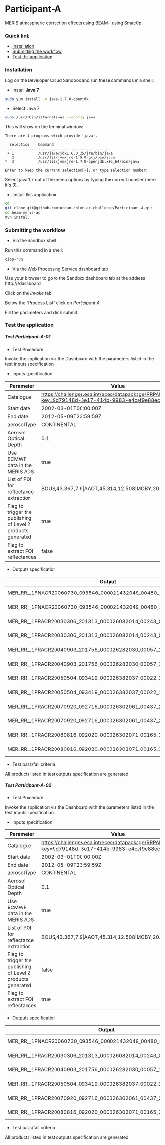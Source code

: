 Participant-A
=============
MERIS atmospheric correction effects using BEAM - using SmacOp

### Quick link

* [Installation](#installation)
* [Submitting the workflow](#submit)
* [Test the application](#test)

### <a name="installation"></a>Installation

Log on the Developer Cloud Sandbox and run these commands in a shell:

* Install **Java 7**

```bash
sudo yum install -y java-1.7.0-openjdk
```

* Select Java 7

```bash
sudo /usr/sbin/alternatives --config java
```
This will show on the terminal window:

```
There are 3 programs which provide 'java'.

  Selection    Command
-----------------------------------------------
 + 1           /usr/java/jdk1.6.0_35/jre/bin/java
   2           /usr/lib/jvm/jre-1.5.0-gcj/bin/java
*  3           /usr/lib/jvm/jre-1.7.0-openjdk.x86_64/bin/java

Enter to keep the current selection[+], or type selection number:
```

Select java 1.7 out of the menu options by typing the correct number (here it's *3*).

* Install this application

```bash
cd
git clone git@github.com:ocean-color-ac-challenge/Participant-A.git
cd beam-meris-ac
mvn install
```

### <a name="submit"></a>Submitting the workflow

* Via the Sandbox shell 

Run this command in a shell:

```bash
ciop-run
```

* Via the Web Processing Service dashboard tab

Use your browser to go to the Sandbox dashboard tab at the address http://<sandbox ip>/dashboard

Click on the _Invoke_ tab

Below the "Process List" click on _Participant A_

Fill the parameters and click submit. 

### <a name="test"></a>Test the application

##### Test Participant-A-01

* Test Procedure

Invoke the application via the Dashboard with the parameters listed in the test inputs specification

* Inputs specification 

| Parameter   | Value |
|-------------|---------------------------------------------------------------------------------------------------------|
| Catalogue      | https://challenges.esa.int/eceo/datapackage/RRPAR/description?key=9d79148d-3e17-414b-9983-e4cef9e88ec6 |
| Start date   | 2002-03-01T00:00:00Z |
| End date     | 2012-05-09T23:59:59Z |
| aerosolType | CONTINENTAL |
| Aerosol Optical Depth  | 0.1 |
| Use ECMWF data in the MERIS ADS | true |
| List of POI for reflectance extraction |BOUS,43.367,7.9\|AAOT,45.314,12.508\|MOBY,20.828,-157.193 |
| Flag to trigger the publishing of Level 2 products generated | true |
| Flag to extract POI reflectances | false |

* Outputs specification

| Output                                                             | Size |
|--------------------------------------------------------------------|------|
MER_RR__1PNACR20060730_093546_000021432049_00480_23079_0000.N1.png|10.01 MB|
MER_RR__1PNACR20060730_093546_000021432049_00480_23079_0000.N1.tgz|193.73 MB|
MER_RR__1PRACR20030306_201313_000026082014_00243_05307_0000.N1.png|21.35 MB|
MER_RR__1PRACR20030306_201313_000026082014_00243_05307_0000.N1.tgz|367.81 MB|
MER_RR__1PRACR20040903_201756_000026282030_00057_13137_0000.N1.png|21.87 MB|
MER_RR__1PRACR20040903_201756_000026282030_00057_13137_0000.N1.tgz|367.88 MB|
MER_RR__1PRACR20050504_093419_000026382037_00022_16609_0000.N1.png|14.73 MB|
MER_RR__1PRACR20050504_093419_000026382037_00022_16609_0000.N1.tgz|265.6 MB|
MER_RR__1PRACR20070920_092716_000026302061_00437_29048_0000.N1.png|14.86 MB|
MER_RR__1PRACR20070920_092716_000026302061_00437_29048_0000.N1.tgz|266 MB|
MER_RR__1PRACR20080816_092020_000026302071_00165_33786_0000.N1.png|16.58 MB|
MER_RR__1PRACR20080816_092020_000026302071_00165_33786_0000.N1.tgz|267.37 MB|

* Test pass/fail criteria

All products listed in test outputs specification are generated

##### Test Participant-A-02

* Test Procedure

Invoke the application via the Dashboard with the parameters listed in the test inputs specification

* Inputs specification 

| Parameter   | Value |
|-------------|---------------------------------------------------------------------------------------------------------|
| Catalogue      | https://challenges.esa.int/eceo/datapackage/RRPAR/description?key=9d79148d-3e17-414b-9983-e4cef9e88ec6 |
| Start date   | 2002-03-01T00:00:00Z |
| End date     | 2012-05-09T23:59:59Z |
| aerosolType | CONTINENTAL |
| Aerosol Optical Depth  | 0.1 |
| Use ECMWF data in the MERIS ADS | true |
| List of POI for reflectance extraction |BOUS,43.367,7.9\|AAOT,45.314,12.508\|MOBY,20.828,-157.193 |
| Flag to trigger the publishing of Level 2 products generated | false |
| Flag to extract POI reflectances | true |

* Outputs specification

| Output                                                             | Size |
|--------------------------------------------------------------------|------|
MER_RR__1PNACR20060730_093546_000021432049_00480_23079_0000.N1.txt|1.08 KB|
MER_RR__1PRACR20030306_201313_000026082014_00243_05307_0000.N1.txt|0.78 KB|
MER_RR__1PRACR20040903_201756_000026282030_00057_13137_0000.N1.txt|0.78 KB|
MER_RR__1PRACR20050504_093419_000026382037_00022_16609_0000.N1.txt|1.06 KB|
MER_RR__1PRACR20070920_092716_000026302061_00437_29048_0000.N1.txt|1.06 KB|
MER_RR__1PRACR20080816_092020_000026302071_00165_33786_0000.N1.txt|1.05 KB|

* Test pass/fail criteria

All products listed in test outputs specification are generated

